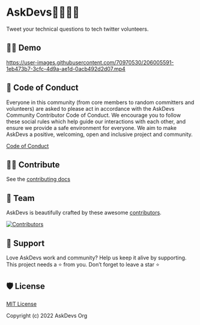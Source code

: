 # AskDevs👩‍💻👨‍💻

Tweet your technical questions to tech twitter volunteers.

## 👨‍💻 Demo


https://user-images.githubusercontent.com/70970530/206005591-1eb473b7-3cfc-4d9a-ae1d-0acb492d2d07.mp4




## 📄 Code of Conduct

Everyone in this community (from core members to random committers and volunteers) are asked to please act in accordance with the AskDevs Community Contributor Code of Conduct. We encourage you to follow these social rules which help guide our interactions with each other, and ensure we provide a safe environment for everyone. We aim to make AskDevs a positive, welcoming, open and inclusive project and community.

[Code of Conduct](https://github.com/codewithvoid/AskDevs/blob/main/CODE_OF_CONDUCT.md)


## 👨‍🍳 Contribute

See the [contributing docs](contributing.md)



## 🙌 Team


AskDevs is beautifully crafted by these awesome [contributors](https://github.com/codewithvoid/AskDevs/graphs/contributors).

[![Contributors](https://contrib.rocks/image?repo=codewithvoid/AskDevs)](https://github.com/codewithvoid/AskDevs/graphs/contributors)

## 🙏 Support

Love AskDevs work and community? Help us keep it alive by supporting.
This project needs a ⭐️ from you. Don’t forget to leave a star ⭐️

## 🛡️ License

[MIT License](https://github.com/codewithvoid/AskDevs/blob/main/LICENSE)

Copyright (c) 2022 AskDevs Org
